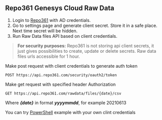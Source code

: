 ## Repo361 Genesys Cloud Raw Data 
1. Login to [Repo361](https://apps.repo361.com/) with AD credentials.
2. Go to settings page and generate client secret. Store it in a safe place. Next time secret will be hidden. 
3. Run Raw Data files API based on client credentials.

> **For security purposes:** Repo361 is not storing api client secrets, it just gives possibilities to create, update or delete secrets. Raw data files urls accessible for 1 hour. 

Make post request with client credentials to generate auth token 
```http
POST https://api.repo361.com/security/oauth2/token
```

Make get request with specified header Authorization
```http
GET https://api.repo361.com/rawdata/files/{date}/csv
```
Where ***{date}*** in format ***yyyymmdd***, for example 20210613

You can try [PowerShell](https://github.com/Noralogix/repo361-genesyscloud/blob/main/Repo361-RawData-API.ps1 ) example with your own clint credentials
